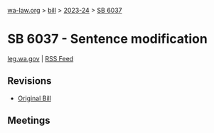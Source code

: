 [wa-law.org](/) > [bill](/bill/) > [2023-24](/bill/2023-24/) > [SB 6037](/bill/2023-24/sb/6037/)

# SB 6037 - Sentence modification
[leg.wa.gov](https://app.leg.wa.gov/billsummary?BillNumber=6037&Year=2023&Initiative=false) | [RSS Feed](./rss.xml)

## Revisions
* [Original Bill](1/)

## Meetings